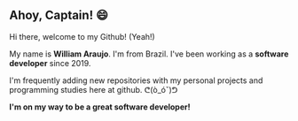 ## Ahoy, Captain! :smile:

Hi there, welcome to my Github! (Yeah!)

My name is **William Araujo**. I'm from Brazil. I've been working as a **software developer** since 2019.

I'm frequently adding new repositories with my personal projects and programming studies here at github. ᕦ(ò_óˇ)ᕤ

**I'm on my way to be a great software developer!**

<!--
**TechWilli/TechWilli** is a ✨ _special_ ✨ repository because its `README.md` (this file) appears on your GitHub profile.

[![Gmail Badge](https://img.shields.io/badge/-williamf1f2@gmail.com-red?style=for-the-badge&logo=Gmail&logoColor=white&link=mailto:williamf1f2@gmail.com)](mailto:williamf1f2@gmail.com)

Here are some ideas to get you started:

- 🔭 I’m currently working on ...
- 🌱 I’m currently learning ...
- 👯 I’m looking to collaborate on ...
- 🤔 I’m looking for help with ...
- 💬 Ask me about ...
- 📫 How to reach me: ...
- 😄 Pronouns: ...
- ⚡ Fun fact: ...
-->
